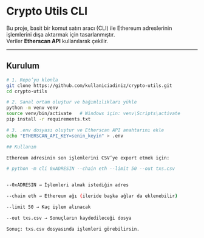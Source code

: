 # Crypto Utils CLI

Bu proje, basit bir komut satırı aracı (CLI) ile Ethereum adreslerinin işlemlerini dışa aktarmak için tasarlanmıştır.  
Veriler **Etherscan API** kullanılarak çekilir.

---

## Kurulum

```bash
# 1. Repo’yu klonla
git clone https://github.com/kullaniciadiniz/crypto-utils.git
cd crypto-utils

# 2. Sanal ortam oluştur ve bağımlılıkları yükle
python -m venv venv
source venv/bin/activate   # Windows için: venv\Scripts\activate
pip install -r requirements.txt

# 3. .env dosyası oluştur ve Etherscan API anahtarını ekle
echo "ETHERSCAN_API_KEY=senin_keyin" > .env

## Kullanım

Ethereum adresinin son işlemlerini CSV’ye export etmek için:

# python -m cli 0xADRESIN --chain eth --limit 50 --out txs.csv


--0xADRESIN → İşlemleri almak istediğin adres

--chain eth → Ethereum ağı (ileride başka ağlar da eklenebilir)

--limit 50 → Kaç işlem alınacak

--out txs.csv → Sonuçların kaydedileceği dosya

Sonuç: txs.csv dosyasında işlemleri görebilirsin.
